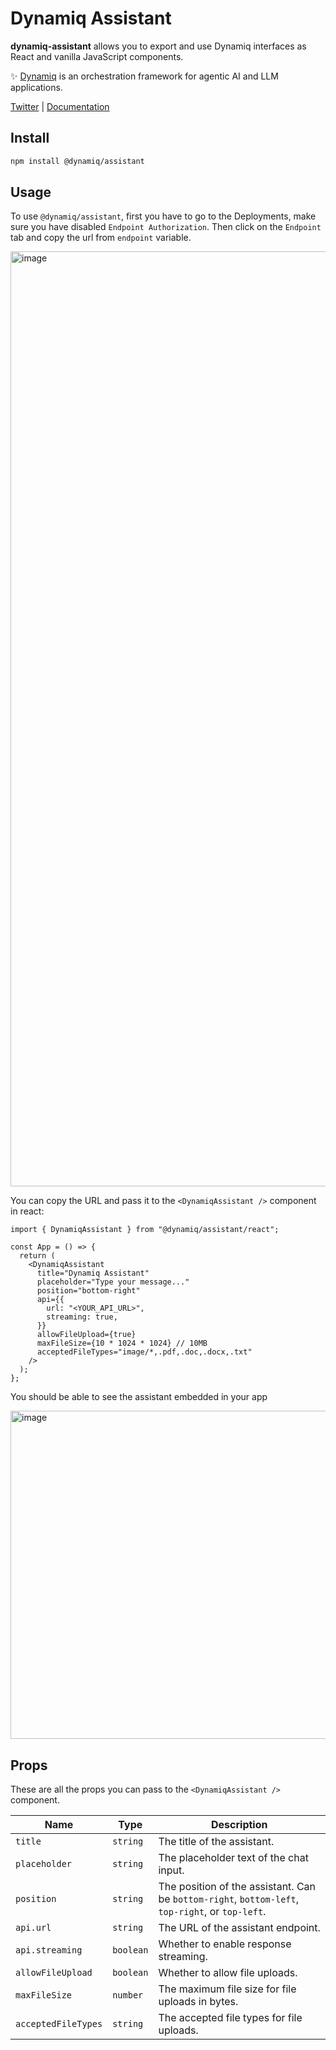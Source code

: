 # Dynamiq Assistant

**dynamiq-assistant** allows you to export and use Dynamiq interfaces as React and vanilla JavaScript components.

✨ [Dynamiq](https://www.getdynamiq.ai/) is an orchestration framework for agentic AI and LLM applications.

[Twitter](https://x.com/Dynamiq_AI) | [Documentation](https://docs.getdynamiq.ai/)

## Install

```bash
npm install @dynamiq/assistant
```

## Usage

To use `@dynamiq/assistant`, first you have to go to the Deployments, make sure you have disabled `Endpoint Authorization`. Then click on the `Endpoint` tab and copy the url from `endpoint` variable.

<img width="1496" alt="image" src="https://github.com/user-attachments/assets/97fccbc1-772d-4d94-b364-db10ddd9ef4a">

You can copy the URL and pass it to the `<DynamiqAssistant />` component in react:

```tsx
import { DynamiqAssistant } from "@dynamiq/assistant/react";

const App = () => {
  return (
    <DynamiqAssistant
      title="Dynamiq Assistant"
      placeholder="Type your message..."
      position="bottom-right"
      api={{
        url: "<YOUR_API_URL>",
        streaming: true,
      }}
      allowFileUpload={true}
      maxFileSize={10 * 1024 * 1024} // 10MB
      acceptedFileTypes="image/*,.pdf,.doc,.docx,.txt"
    />
  );
};
```

You should be able to see the assistant embedded in your app

<img height="525" alt="image" src="https://github.com/user-attachments/assets/bb5ba072-2820-4e62-a4c3-3a4ddb000e1d">

## Props

These are all the props you can pass to the `<DynamiqAssistant />` component.

| Name                | Type      | Description                                                                                      |
| ------------------- | --------- | ------------------------------------------------------------------------------------------------ |
| `title`             | `string`  | The title of the assistant.                                                                      |
| `placeholder`       | `string`  | The placeholder text of the chat input.                                                          |
| `position`          | `string`  | The position of the assistant. Can be `bottom-right`, `bottom-left`, `top-right`, or `top-left`. |
| `api.url`           | `string`  | The URL of the assistant endpoint.                                                               |
| `api.streaming`     | `boolean` | Whether to enable response streaming.                                                            |
| `allowFileUpload`   | `boolean` | Whether to allow file uploads.                                                                   |
| `maxFileSize`       | `number`  | The maximum file size for file uploads in bytes.                                                 |
| `acceptedFileTypes` | `string`  | The accepted file types for file uploads.                                                        |
